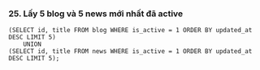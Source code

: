 ### 25. Lấy 5 blog và 5 news mới nhất đã active
```mysql
(SELECT id, title FROM blog WHERE is_active = 1 ORDER BY updated_at DESC LIMIT 5)
	UNION
(SELECT id, title FROM news WHERE is_active = 1 ORDER BY updated_at DESC LIMIT 5); 
```
